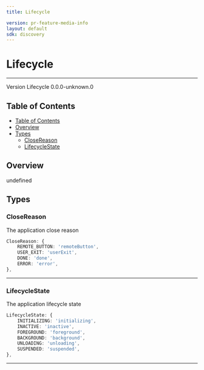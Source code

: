 ```yaml
---
title: Lifecycle

version: pr-feature-media-info
layout: default
sdk: discovery
---
```


# Lifecycle

---

Version Lifecycle 0.0.0-unknown.0

## Table of Contents

- [Table of Contents](#table-of-contents)
- [Overview](#overview)
- [Types](#types)
  - [CloseReason](#closereason)
  - [LifecycleState](#lifecyclestate)

## Overview

undefined

## Types

### CloseReason

The application close reason

```typescript
CloseReason: {
    REMOTE_BUTTON: 'remoteButton',
    USER_EXIT: 'userExit',
    DONE: 'done',
    ERROR: 'error',
},

```

---

### LifecycleState

The application lifecycle state

```typescript
LifecycleState: {
    INITIALIZING: 'initializing',
    INACTIVE: 'inactive',
    FOREGROUND: 'foreground',
    BACKGROUND: 'background',
    UNLOADING: 'unloading',
    SUSPENDED: 'suspended',
},

```

---
